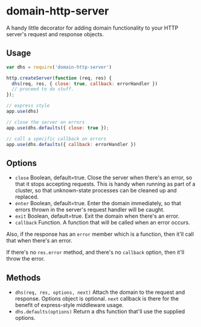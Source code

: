 # domain-http-server

A handy little decorator for adding domain functionality to your HTTP
server's request and response objects.

## Usage

```javascript
var dhs = require('domain-http-server')

http.createServer(function (req, res) {
  dhs(req, res, { close: true, callback: errorHandler })
  // proceed to do stuff.
});

// express style
app.use(dhs)

// close the server on errors
app.use(dhs.defaults({ close: true });

// call a specific callback on errors
app.use(dhs.defaults({ callback: errorHandler })
```

## Options

* `close` Boolean, default=true.  Close the server when there's an
  error, so that it stops accepting requests.  This is handy when
  running as part of a cluster, so that unknown-state processes can be
  cleaned up and replaced.
* `enter` Boolean, default=true.  Enter the domain immediately, so
  that errors thrown in the server's request handler will be caught.
* `exit` Boolean, default=true. Exit the domain when there's an error.
* `callback` Function.  A function that will be called when an error
  occurs.

Also, if the response has an `error` member which is a function, then
it'll call that when there's an error.

If there's no `res.error` method, and there's no `callback` option,
then it'll throw the error.

## Methods

* `dhs(req, res, options, next)`  Attach the domain to the request and
  response.  Options object is optional.  `next` callback is there for
  the benefit of express-style middleware usage.
* `dhs.defaults(options)` Return a dhs function that'll use the
  supplied options.
